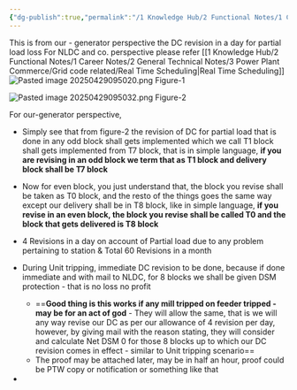 ```yaml
---
{"dg-publish":true,"permalink":"/1 Knowledge Hub/2 Functional Notes/1 Career Notes/2 General Technical Notes/3 Power Plant Commerce/Grid code related/DC Revision Mechanism & Strategy/","noteIcon":""}
---
```


This is from our - generator perspective the DC revision in a day for partial load loss
For NLDC and co. perspective please refer [[1 Knowledge Hub/2 Functional Notes/1 Career Notes/2 General Technical Notes/3 Power Plant Commerce/Grid code related/Real Time Scheduling\|Real Time Scheduling]]
![Pasted image 20250429095020.png](/img/user/Obsidian%20Functional%20Stuff/z-All%20pdfs,%20Images%20&%20Small%20Excalidraws/Pasted%20image%2020250429095020.png)
Figure-1

![Pasted image 20250429095032.png](/img/user/Obsidian%20Functional%20Stuff/z-All%20pdfs,%20Images%20&%20Small%20Excalidraws/Pasted%20image%2020250429095032.png)
Figure-2

For our-generator perspective, 
- Simply see that from figure-2 the revision of DC for partial load that is done in any odd block shall gets implemented which we call T1 block shall gets implemented from T7 block, that is in simple language, **if you are revising in an odd block we term that as T1 block and delivery block shall be T7 block**
- Now for even block, you just understand that, the block you revise shall be taken as T0 block, and the resto of the things goes the same way except our delivery shall be in T8 block, like in simple language, **if you revise in an even block, the block you revise shall be called T0 and the block that gets delivered is T8 block**

- 4 Revisions in a day on account of Partial load due to any problem pertaining to station & Total 60 Revisions in a month
- During Unit tripping, immediate DC revision to be done, because if done immediate and with mail to NLDC, for 8 blocks we shall be given DSM protection - that is no loss no profit
	- ==**Good thing is this works if any mill tripped on feeder tripped - may be for an act of god** - They will allow the same, that is we will any way revise our DC as per our allowance of 4 revision per day, however, by giving mail with the reason stating, they will consider and calculate Net DSM 0 for those 8 blocks up to which our DC revision comes in effect - similar to Unit tripping scenario==
	- The proof may be attached later, may be in half an hour, proof could be PTW copy or notification or something like that
- 

